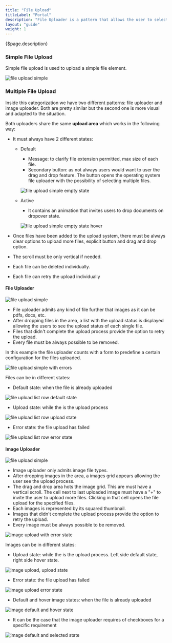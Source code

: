 ```yaml
---
title: "File Upload"
titleLabel: "Portal"
description: "File Uploader is a pattern that allows the user to select and upload images to the system."
layout: "guide"
weight: 1
---
```


<div class="page-description">{$page.description}</div>

### Simple File Upload
Simple file upload is used to upload a simple file element.

![file upload simple](../../../images/FileUploadSimple.png)

### Multiple File Upload
Inside this categorization we have two different patterns: file uploader and image uploader. Both are pretty similar but the second one is more visual and adapted to the situation.

Both uploaders share the same **upload area** which works in the following way:
* It must always have 2 different states:
    * Default
        * Message: to clarify file extension permitted, max size of each file.
        * Secondary button: as not always users would want to user the drag and drop feature. The button opens the operating system file uploader with the possibility of selecting multiple files.

        ![file upload simple empty state](../../../images/FileUploadEmptyState.png)

    * Active
        * It contains an animation that invites users to drop documents on dropover state.

        ![file upload simple empty state hover](../../../images/FileUploadEmptyStateHover.png)

* Once files have been added to the upload system, there must be always clear options to upload more files, explicit button and drag and drop option.
* The scroll must be only vertical if needed.
* Each file can be deleted individually.
* Each file can retry the upload individually

#### File Uploader

![file upload simple](../../../images/FileUpload.png)

* File uploader admits any kind of file further that images as it can be pdfs, docs, etc.
* After dropping files in the area, a list with the upload status is displayed allowing the users to see the upload status of each single file.
* Files that didn't complete the upload process provide the option to retry the upload.
* Every file must be always possible to be removed.

In this example the file uploader counts with a form to predefine a certain configuration for the files uploaded.

![file upload simple with errors](../../../images/FileUploaderErrorStatePanelOpen.png)

Files can be in different states:

* Default state: when the file is already uploaded

![file upload list row default state](../../../images/FileUploadListDefault.png)

* Upload state: while the is the upload process

![file upload list row upload state](../../../images/FileUploadListProgress.png)

* Error state: the file upload has failed

![file upload list row error state](../../../images/FileUploadListError.png)


#### Image Uploader

![file upload simple](../../../images/FileUploadImageUpload.png)

* Image uploader only admits image file types.
* After dropping images in the area, a images grid appears allowing the user see the upload process.
* The drag and drop area hots the image grid. This are must have a vertical scroll. The cell next to last uploaded image must have a "+" to invite the user to upload more files. Clicking in that cell opens the file upload for the specified files.
* Each images is represented by its squared thumbnail.
* Images that didn't complete the upload process provide the option to retry the upload.
* Every image must be always possible to be removed.

![image upload with error state](../../../images/FileUploadImageUploadErrors.png)

Images can be in different states:

* Upload state: while the is the upload process. Left side default state, right side hover state.

![image upload, upload state](../../../images/FileUploadImageStates.png)

* Error state: the file upload has failed

![image upload error state](../../../images/FileUploadImageStatesError.png)

* Default and hover image states: when the file is already uploaded

![image default and hover state](../../../images/FileUploadImageStatesDefaultHover.png)

* It can be the case that the image uploader requires of checkboxes for a specific requirement

![image default and selected state](../../../images/FileUploadImageStatesChecbox.png)
